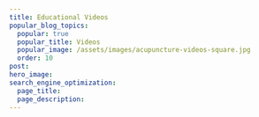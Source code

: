 ```yaml
---
title: Educational Videos
popular_blog_topics:
  popular: true
  popular_title: Videos
  popular_image: /assets/images/acupuncture-videos-square.jpg
  order: 10
post:
hero_image:
search_engine_optimization:
  page_title:
  page_description:
---
```

